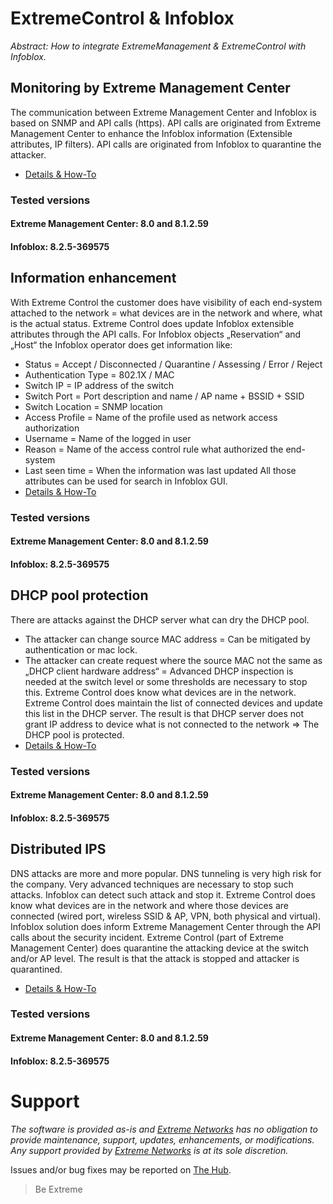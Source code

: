 # ExtremeControl & Infoblox

_Abstract: How to integrate ExtremeManagement & ExtremeControl with Infoblox._

## Monitoring by Extreme Management Center
The communication between Extreme Management Center and Infoblox is based on SNMP and API calls (https). API calls are originated from Extreme Management Center to enhance the Infoblox information (Extensible attributes, IP filters). API calls are originated from Infoblox to quarantine the attacker.
* [Details & How-To](monitoring/README.md)
### Tested versions
#### Extreme Management Center: 8.0 and 8.1.2.59
#### Infoblox: 8.2.5-369575


## Information enhancement
With Extreme Control the customer does have visibility of each end-system attached to the network = what devices are in the network and where, what is the actual status. Extreme Control does update Infoblox extensible attributes through the API calls.
For Infoblox objects „Reservation“ and „Host“ the Infoblox operator does get information like:
*	Status = Accept / Disconnected / Quarantine / Assessing / Error / Reject
*	Authentication Type = 802.1X / MAC 
*	Switch IP = IP address of the switch
*	Switch Port = Port description and name / AP name + BSSID + SSID
*	Switch Location = SNMP location
*	Access Profile = Name of the profile used as network access authorization 
*	Username = Name of the logged in user
*	Reason = Name of the access control rule what authorized the end-system
*	Last seen time = When the information was last updated
All those attributes can be used for search in Infoblox GUI.
* [Details & How-To](ext_attributes/README.md)
### Tested versions
#### Extreme Management Center: 8.0 and 8.1.2.59
#### Infoblox: 8.2.5-369575

## DHCP pool protection
There are attacks against the DHCP server what can dry the DHCP pool.
* The attacker can change source MAC address = Can be mitigated by authentication or mac lock.
* The attacker can create request where the source MAC not the same as „DHCP client hardware address“ = Advanced DHCP inspection is needed at the switch level or some thresholds are necessary to stop this.
Extreme Control does know what devices are in the network. Extreme Control does maintain the list of connected devices and update this list in the DHCP server.
The result is that DHCP server does not grant IP address to device what is not connected to the network => The DHCP pool is protected.
* [Details & How-To](dhcp/README.md)
### Tested versions
#### Extreme Management Center: 8.0 and 8.1.2.59
#### Infoblox: 8.2.5-369575

## Distributed IPS
DNS attacks are more and more popular. DNS tunneling is very high risk for the company.
Very advanced techniques are necessary to stop such attacks. Infoblox can detect such attack and stop it.
Extreme Control does know what devices are in the network and where those devices are connected (wired port, wireless SSID & AP, VPN, both physical and virtual).
Infoblox solution does inform Extreme Management Center through the API calls about the security incident. 
Extreme Control (part of Extreme Management Center) does quarantine the attacking device at the switch and/or AP level.
The result is that the attack is stopped and attacker is quarantined.
* [Details & How-To](dips/README.md)
### Tested versions
#### Extreme Management Center: 8.0 and 8.1.2.59
#### Infoblox: 8.2.5-369575

# Support
_The software is provided as-is and [Extreme Networks](http://www.extremenetworks.com/) has no obligation to provide maintenance, support, updates, enhancements, or modifications. Any support provided by [Extreme Networks](http://www.extremenetworks.com/) is at its sole discretion._

Issues and/or bug fixes may be reported on [The Hub](https://community.extremenetworks.com/extreme).

>Be Extreme